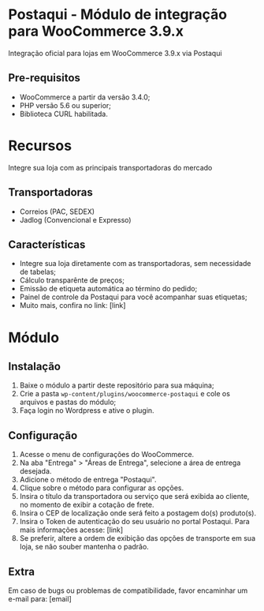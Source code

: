 # Postaqui - Módulo de integração para WooCommerce 3.9.x

Integração oficial para lojas em WooCommerce 3.9.x via Postaqui

## Pre-requisitos

- WooCommerce a partir da versão 3.4.0;
- PHP versão 5.6 ou superior;
- Biblioteca CURL habilitada.

# Recursos

Integre sua loja com as principais transportadoras do mercado

## Transportadoras

- Correios (PAC, SEDEX)
- Jadlog (Convencional e Expresso)

## Características

- Integre sua loja diretamente com as transportadoras, sem necessidade de tabelas;
- Cálculo transparênte de preços;
- Emissão de etiqueta automática ao término do pedido;
- Painel de controle da Postaqui para você acompanhar suas etiquetas;
- Muito mais, confira no link: [link]

# Módulo

## Instalação

1) Baixe o módulo a partir deste repositório para sua máquina;
2) Crie a pasta ``wp-content/plugins/woocommerce-postaqui`` e cole os arquivos e pastas do módulo;
3) Faça login no Wordpress e ative o plugin.

## Configuração

1) Acesse o menu de configurações do WooCommerce.
2) Na aba "Entrega" > "Áreas de Entrega", selecione a área de entrega desejada.
3) Adicione o método de entrega "Postaqui".
4) Clique sobre o método para configurar as opções.
5) Insira o título da transportadora ou serviço que será exibida ao cliente, no momento de exibir a cotação de frete.
6) Insira o CEP de localização onde será feito a postagem do(s) produto(s).
7) Insira o Token de autenticação do seu usuário no portal Postaqui. Para mais informações acesse: [link]
8) Se preferir, altere a ordem de exibição das opções de transporte em sua loja, se não souber mantenha o padrão.

## Extra

Em caso de bugs ou problemas de compatibilidade, favor encaminhar um e-mail para: [email]